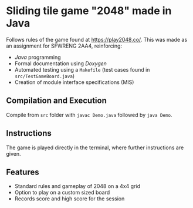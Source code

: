 # Sliding tile game "2048" made in Java

Follows rules of the game found at https://play2048.co/.
This was made as an assignment for SFWRENG 2AA4, reinforcing:
- *Java* programming
- Formal documentation using *Doxygen*
- Automated testing using a `Makefile` (test cases found in `src/TestGameBoard.java`)
- Creation of module interface specifications (MIS)

## Compilation and Execution
Compile from `src` folder with `javac Demo.java` followed by `java Demo`.

## Instructions
The game is played directly in the terminal, where further instructions are given.

## Features
- Standard rules and gameplay of 2048 on a 4x4 grid
- Option to play on a custom sized board
- Records score and high score for the session



